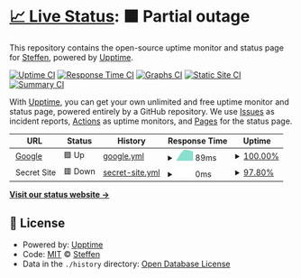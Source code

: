 # [📈 Live Status](https://smb.github.io/mon-ff): <!--live status--> **🟧 Partial outage**

This repository contains the open-source uptime monitor and status page for [Steffen](https://smb.github.io/mon-ff), powered by [Upptime](https://github.com/upptime/upptime).

[![Uptime CI](https://github.com/koj-co/upptime/workflows/Uptime%20CI/badge.svg)](https://github.com/koj-co/upptime/actions?query=workflow%3A%22Uptime+CI%22)
[![Response Time CI](https://github.com/koj-co/upptime/workflows/Response%20Time%20CI/badge.svg)](https://github.com/koj-co/upptime/actions?query=workflow%3A%22Response+Time+CI%22)
[![Graphs CI](https://github.com/koj-co/upptime/workflows/Graphs%20CI/badge.svg)](https://github.com/koj-co/upptime/actions?query=workflow%3A%22Graphs+CI%22)
[![Static Site CI](https://github.com/koj-co/upptime/workflows/Static%20Site%20CI/badge.svg)](https://github.com/koj-co/upptime/actions?query=workflow%3A%22Static+Site+CI%22)
[![Summary CI](https://github.com/koj-co/upptime/workflows/Summary%20CI/badge.svg)](https://github.com/koj-co/upptime/actions?query=workflow%3A%22Summary+CI%22)

With [Upptime](https://upptime.js.org), you can get your own unlimited and free uptime monitor and status page, powered entirely by a GitHub repository. We use [Issues](https://github.com/smb/mon-ff/issues) as incident reports, [Actions](https://github.com/smb/mon-ff/actions) as uptime monitors, and [Pages](https://smb.github.io/mon-ff) for the status page.

<!--start: status pages-->
<!-- This summary is generated by Upptime (https://github.com/upptime/upptime) -->
<!-- Do not edit this manually, your changes will be overwritten -->
<!-- prettier-ignore -->
| URL | Status | History | Response Time | Uptime |
| --- | ------ | ------- | ------------- | ------ |
| <img alt="" src="https://favicons.githubusercontent.com/www.google.com" height="13"> [Google](https://www.google.com) | 🟩 Up | [google.yml](https://github.com/smb/mon-ff/commits/master/history/google.yml) | <details><summary><img alt="Response time graph" src="./graphs/google/response-time-week.png" height="20"> 89ms</summary><br><a href="https://smb.github.io/mon-ff/history/google"><img alt="Response time 89" src="https://img.shields.io/endpoint?url=https%3A%2F%2Fraw.githubusercontent.com%2Fsmb%2Fmon-ff%2Fmaster%2Fapi%2Fgoogle%2Fresponse-time.json"></a><br><a href="https://smb.github.io/mon-ff/history/google"><img alt="24-hour response time 89" src="https://img.shields.io/endpoint?url=https%3A%2F%2Fraw.githubusercontent.com%2Fsmb%2Fmon-ff%2Fmaster%2Fapi%2Fgoogle%2Fresponse-time-day.json"></a><br><a href="https://smb.github.io/mon-ff/history/google"><img alt="7-day response time 89" src="https://img.shields.io/endpoint?url=https%3A%2F%2Fraw.githubusercontent.com%2Fsmb%2Fmon-ff%2Fmaster%2Fapi%2Fgoogle%2Fresponse-time-week.json"></a><br><a href="https://smb.github.io/mon-ff/history/google"><img alt="30-day response time 89" src="https://img.shields.io/endpoint?url=https%3A%2F%2Fraw.githubusercontent.com%2Fsmb%2Fmon-ff%2Fmaster%2Fapi%2Fgoogle%2Fresponse-time-month.json"></a><br><a href="https://smb.github.io/mon-ff/history/google"><img alt="1-year response time 89" src="https://img.shields.io/endpoint?url=https%3A%2F%2Fraw.githubusercontent.com%2Fsmb%2Fmon-ff%2Fmaster%2Fapi%2Fgoogle%2Fresponse-time-year.json"></a></details> | <details><summary><a href="https://smb.github.io/mon-ff/history/google">100.00%</a></summary><a href="https://smb.github.io/mon-ff/history/google"><img alt="All-time uptime 100.00%" src="https://img.shields.io/endpoint?url=https%3A%2F%2Fraw.githubusercontent.com%2Fsmb%2Fmon-ff%2Fmaster%2Fapi%2Fgoogle%2Fuptime.json"></a><br><a href="https://smb.github.io/mon-ff/history/google"><img alt="24-hour uptime 100.00%" src="https://img.shields.io/endpoint?url=https%3A%2F%2Fraw.githubusercontent.com%2Fsmb%2Fmon-ff%2Fmaster%2Fapi%2Fgoogle%2Fuptime-day.json"></a><br><a href="https://smb.github.io/mon-ff/history/google"><img alt="7-day uptime 100.00%" src="https://img.shields.io/endpoint?url=https%3A%2F%2Fraw.githubusercontent.com%2Fsmb%2Fmon-ff%2Fmaster%2Fapi%2Fgoogle%2Fuptime-week.json"></a><br><a href="https://smb.github.io/mon-ff/history/google"><img alt="30-day uptime 100.00%" src="https://img.shields.io/endpoint?url=https%3A%2F%2Fraw.githubusercontent.com%2Fsmb%2Fmon-ff%2Fmaster%2Fapi%2Fgoogle%2Fuptime-month.json"></a><br><a href="https://smb.github.io/mon-ff/history/google"><img alt="1-year uptime 100.00%" src="https://img.shields.io/endpoint?url=https%3A%2F%2Fraw.githubusercontent.com%2Fsmb%2Fmon-ff%2Fmaster%2Fapi%2Fgoogle%2Fuptime-year.json"></a></details>
| <img alt="" src="https://favicons.githubusercontent.com/null" height="13"> Secret Site | 🟥 Down | [secret-site.yml](https://github.com/smb/mon-ff/commits/master/history/secret-site.yml) | <details><summary><img alt="Response time graph" src="./graphs/secret-site/response-time-week.png" height="20"> 0ms</summary><br><a href="https://smb.github.io/mon-ff/history/secret-site"><img alt="Response time 0" src="https://img.shields.io/endpoint?url=https%3A%2F%2Fraw.githubusercontent.com%2Fsmb%2Fmon-ff%2Fmaster%2Fapi%2Fsecret-site%2Fresponse-time.json"></a><br><a href="https://smb.github.io/mon-ff/history/secret-site"><img alt="24-hour response time 0" src="https://img.shields.io/endpoint?url=https%3A%2F%2Fraw.githubusercontent.com%2Fsmb%2Fmon-ff%2Fmaster%2Fapi%2Fsecret-site%2Fresponse-time-day.json"></a><br><a href="https://smb.github.io/mon-ff/history/secret-site"><img alt="7-day response time 0" src="https://img.shields.io/endpoint?url=https%3A%2F%2Fraw.githubusercontent.com%2Fsmb%2Fmon-ff%2Fmaster%2Fapi%2Fsecret-site%2Fresponse-time-week.json"></a><br><a href="https://smb.github.io/mon-ff/history/secret-site"><img alt="30-day response time 0" src="https://img.shields.io/endpoint?url=https%3A%2F%2Fraw.githubusercontent.com%2Fsmb%2Fmon-ff%2Fmaster%2Fapi%2Fsecret-site%2Fresponse-time-month.json"></a><br><a href="https://smb.github.io/mon-ff/history/secret-site"><img alt="1-year response time 0" src="https://img.shields.io/endpoint?url=https%3A%2F%2Fraw.githubusercontent.com%2Fsmb%2Fmon-ff%2Fmaster%2Fapi%2Fsecret-site%2Fresponse-time-year.json"></a></details> | <details><summary><a href="https://smb.github.io/mon-ff/history/secret-site">97.80%</a></summary><a href="https://smb.github.io/mon-ff/history/secret-site"><img alt="All-time uptime 99.89%" src="https://img.shields.io/endpoint?url=https%3A%2F%2Fraw.githubusercontent.com%2Fsmb%2Fmon-ff%2Fmaster%2Fapi%2Fsecret-site%2Fuptime.json"></a><br><a href="https://smb.github.io/mon-ff/history/secret-site"><img alt="24-hour uptime 84.62%" src="https://img.shields.io/endpoint?url=https%3A%2F%2Fraw.githubusercontent.com%2Fsmb%2Fmon-ff%2Fmaster%2Fapi%2Fsecret-site%2Fuptime-day.json"></a><br><a href="https://smb.github.io/mon-ff/history/secret-site"><img alt="7-day uptime 97.80%" src="https://img.shields.io/endpoint?url=https%3A%2F%2Fraw.githubusercontent.com%2Fsmb%2Fmon-ff%2Fmaster%2Fapi%2Fsecret-site%2Fuptime-week.json"></a><br><a href="https://smb.github.io/mon-ff/history/secret-site"><img alt="30-day uptime 99.49%" src="https://img.shields.io/endpoint?url=https%3A%2F%2Fraw.githubusercontent.com%2Fsmb%2Fmon-ff%2Fmaster%2Fapi%2Fsecret-site%2Fuptime-month.json"></a><br><a href="https://smb.github.io/mon-ff/history/secret-site"><img alt="1-year uptime 99.89%" src="https://img.shields.io/endpoint?url=https%3A%2F%2Fraw.githubusercontent.com%2Fsmb%2Fmon-ff%2Fmaster%2Fapi%2Fsecret-site%2Fuptime-year.json"></a></details>

<!--end: status pages-->

[**Visit our status website →**](https://smb.github.io/mon-ff)

## 📄 License

- Powered by: [Upptime](https://github.com/upptime/upptime)
- Code: [MIT](./LICENSE) © [Steffen](https://smb.github.io/mon-ff)
- Data in the `./history` directory: [Open Database License](https://opendatacommons.org/licenses/odbl/1-0/)

